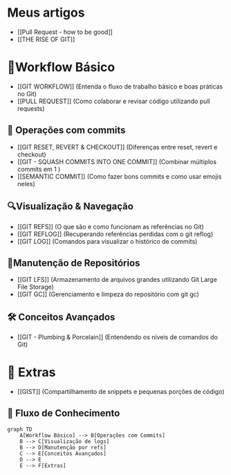 # Meus artigos
- [[Pull Request - how to be good]]
- [[THE RISE OF GIT]]

# 🤝Workflow Básico
- [[GIT WORKFLOW]] (Entenda o fluxo de trabalho básico e boas práticas no Git)
- [[PULL REQUEST]] (Como colaborar e revisar código utilizando pull requests)

## 🔄 Operações com commits
- [[GIT RESET, REVERT & CHECKOUT]] (Diferenças entre reset, revert e checkout)
- [[GIT - SQUASH COMMITS INTO ONE COMMIT]] (Combinar múltiplos commits em 1 )
- [[SEMANTIC COMMIT]] (Como fazer bons commits e como usar emojis neles)

## 🔍Visualização & Navegação
- [[GIT REFS]] (O que são e como funcionam as referências no Git)
- [[GIT REFLOG]] (Recuperando referências perdidas com o git reflog)
- [[GIT LOG]] (Comandos para visualizar o histórico de commits)

## 🧹Manutenção de Repositórios
- [[GIT LFS]] (Armazenamento de arquivos grandes utilizando Git Large File Storage)
- [[GIT GC]] (Gerenciamento e limpeza do repositório com git gc)

## 🛠️ Conceitos Avançados
- [[GIT - Plumbing & Porcelain]] (Entendendo os níveis de comandos do Git)

# 🌟 Extras
- [[GIST]] (Compartilhamento de snippets e pequenas porções de código)

## 🧩 Fluxo de Conhecimento
```mermaid
graph TD
    A[Workflow Básico] --> B[Operações com Commits]
    B --> C[Visualização de logs]
    B --> D[Manutenção por refs]
    C --> E[Conceitos Avançados]
    D --> E
    E --> F[Extras]
```
